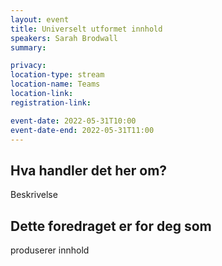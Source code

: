 ```yaml
---
layout: event
title: Universelt utformet innhold
speakers: Sarah Brodwall
summary: 

privacy: 
location-type: stream
location-name: Teams
location-link:
registration-link:

event-date: 2022-05-31T10:00
event-date-end: 2022-05-31T11:00
---
```

## Hva handler det her om?
Beskrivelse

## Dette foredraget er for deg som
produserer innhold